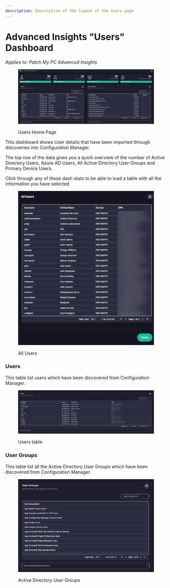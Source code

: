 ```yaml
---
description: Description of the layout of the Users page
---
```


# Advanced Insights "Users" Dashboard

_Applies to: Patch My PC Advanced Insights_

<figure><img src="../../../_images/gitbook/image%20%28490%29.png" alt=""><figcaption><p>Users Home Page</p></figcaption></figure>

This dashboard shows User details that have been imported through discoveries into Configuration Manager.

The top row of the data gives you a quick overview of the number of Active Directory Users, Azure AD Users, All Active Directory User Groups and Primary Device Users.

Click through any of these dash stats to be able to load a table with all the information you have selected

<figure><img src="../../../_images/gitbook/image%20%28498%29.png" alt=""><figcaption><p>All Users</p></figcaption></figure>

### Users

This table list users which have been discovered from Configuration Manager.

<figure><img src="../../../_images/gitbook/image%20%28505%29.png" alt=""><figcaption><p>Users table</p></figcaption></figure>

### User Groups

This table list all the Active Directory User Groups which have been discovered from Configuration Manager.

<figure><img src="../../../_images/gitbook/image%20%28506%29.png" alt=""><figcaption><p>Active Directory User Groups</p></figcaption></figure>
